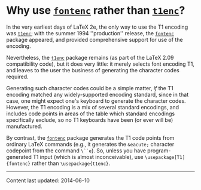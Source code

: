 # Why use [`fontenc`](http://ctan.org/pkg/fontenc) rather than [`t1enc`](http://ctan.org/pkg/t1enc)?

In the very earliest days of LaTeX 2e, the only way to use the
T1 encoding was [`t1enc`](http://ctan.org/pkg/t1enc); with the summer 1994
''production'' release, the [`fontenc`](http://ctan.org/pkg/fontenc) package appeared, and
provided comprehensive support for use of the encoding.

Nevertheless, the [`t1enc`](http://ctan.org/pkg/t1enc) package remains (as part of the
LaTeX 2.09 compatibility code), but it does very little: it merely
selects font encoding T1, and leaves to the user the business
of generating the character codes required.

Generating such character codes could be a simple matter, _if_
the T1 encoding matched any widely-supported encoding standard,
since in that case, one might expect one's keyboard to generate the
character codes.  However, the T1 encoding is a mix of several
standard encodings, and includes code points in areas of the table
which standard encodings specifically exclude, so no T1
keyboards have been (or ever will be) manufactured.

By contrast, the [`fontenc`](http://ctan.org/pkg/fontenc) package generates the T1
code points from ordinary LaTeX commands (e.g., it generates the
`&eacute;` character codepoint from the command `\``e`).
So, unless you have program-generated T1 input (which is almost
inconceivable), use `\usepackage[T1]{fontenc}` rather than
`\usepackage{t1enc}`.


----

Content last updated: 2014-06-10
